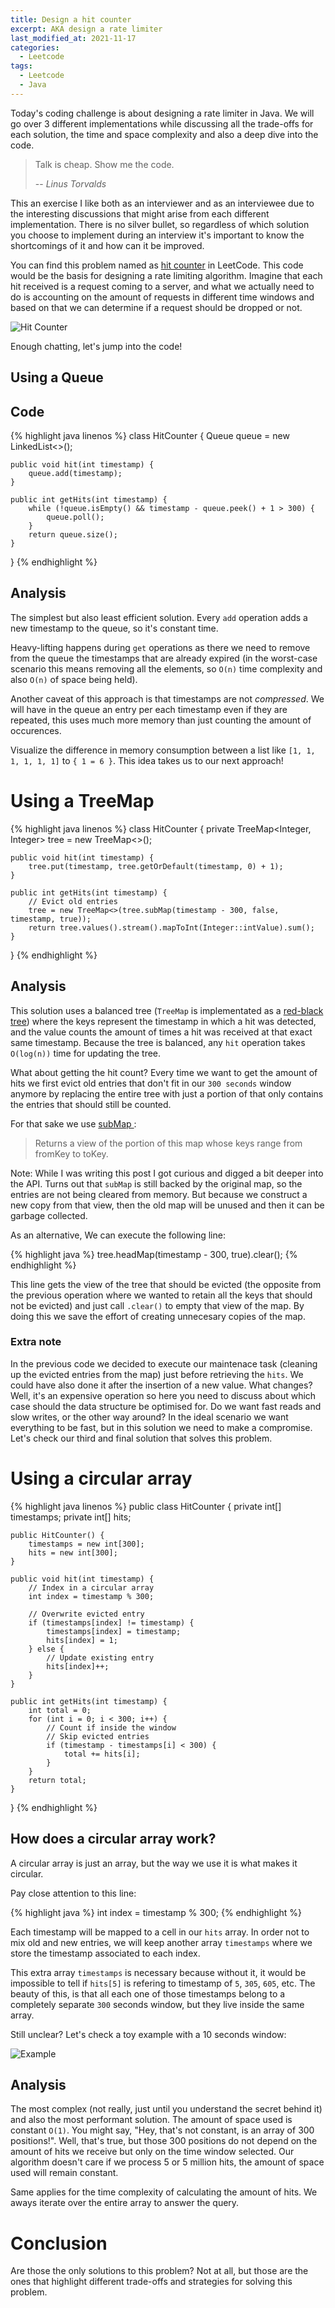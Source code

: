 ```yaml
---
title: Design a hit counter
excerpt: AKA design a rate limiter
last_modified_at: 2021-11-17
categories:
  - Leetcode
tags:
  - Leetcode
  - Java
---
```


Today's coding challenge is about designing a rate limiter in Java. We will go over 3 different implementations while discussing all the
trade-offs for each solution, the time and space complexity and also a deep dive into the code.

> Talk is cheap. Show me the code.
>
> -- <cite>Linus Torvalds</cite>


This an exercise I like both as an interviewer and as an interviewee due to the interesting discussions that might arise from each
different implementation. There is no silver bullet, so regardless of which solution you choose to implement during an interview it's important
to know the shortcomings of it and how can it be improved.


You can find this problem named as [hit counter](https://leetcode.com/problems/design-hit-counter/) in LeetCode. This code would be the 
basis for designing a rate limiting algorithm. Imagine that each hit received is a request coming to a server, and what we actually need
 to do is accounting on the amount of requests in different time windows and based on that we can determine if a request should be
 dropped or not.


![Hit Counter](/assets/images/hit-counter/leetcode-hit-counter.png)

Enough chatting, let's jump into the code!

## Using a Queue

## Code

{% highlight java linenos %}
class HitCounter {
    Queue<Integer> queue = new LinkedList<>();

    public void hit(int timestamp) {
        queue.add(timestamp);
    }

    public int getHits(int timestamp) {
        while (!queue.isEmpty() && timestamp - queue.peek() + 1 > 300) {
            queue.poll();
        }
        return queue.size();
    }
}
{% endhighlight %}

## Analysis

The simplest but also least efficient solution. Every `add` operation adds a new timestamp to the queue, so it's constant time.

Heavy-lifting happens during `get` operations as there we need to remove from the queue the timestamps that are already expired (in the worst-case
scenario this means removing all the elements, so `O(n)` time complexity and also `O(n)` of space being held).

Another caveat of this approach is that timestamps are not _compressed_. We will have in the queue an entry per each timestamp even 
if they are repeated, this uses much more memory than just counting the amount of occurences.

Visualize the difference in memory consumption between a list like `[1, 1, 1, 1, 1, 1]` to `{ 1 = 6 }`. This idea takes us to our next approach!

# Using a TreeMap 

{% highlight java linenos %}
class HitCounter {
    private TreeMap<Integer, Integer> tree = new TreeMap<>();
    
    public void hit(int timestamp) {
        tree.put(timestamp, tree.getOrDefault(timestamp, 0) + 1);
    }
    
    public int getHits(int timestamp) {
        // Evict old entries
        tree = new TreeMap<>(tree.subMap(timestamp - 300, false, timestamp, true));
        return tree.values().stream().mapToInt(Integer::intValue).sum();
    }
}
{% endhighlight %}

## Analysis

This solution uses a balanced tree (`TreeMap` is implementated as a [red-black tree](https://en.wikipedia.org/wiki/Red%E2%80%93black_tree)) where the keys represent the timestamp in which a hit was detected, and the value
counts the amount of times a hit was received at that exact same timestamp. Because the tree is balanced, any `hit` operation
takes `O(log(n))` time for updating the tree.

What about getting the hit count? Every time we want to get the amount of hits we first evict old entries that don't fit in our `300 seconds` window anymore by replacing the entire tree with just a portion of that only contains the entries that should still be counted.

For that sake we use [subMap
](https://docs.oracle.com/javase/8/docs/api/java/util/TreeMap.html#subMap-K-boolean-K-boolean-):
> Returns a view of the portion of this map whose keys range from fromKey to toKey.

Note: While I was writing this post I got curious and digged a bit deeper into the API. Turns out that `subMap` is still backed by the original map,
so the entries are not being cleared from memory. But because we construct a new copy from that view, then the old map will be unused and then it can be garbage collected.

As an alternative, We can execute the following line:

{% highlight java %}
tree.headMap(timestamp - 300, true).clear();
{% endhighlight %}

This line gets the view of the tree that should be evicted (the opposite from the previous operation where we wanted to retain all the keys that should not be evicted)
and just call `.clear()` to empty that view of the map. By doing this we save the effort of creating unnecesary copies of the map.

### Extra note

In the previous code we decided to execute our maintenace task (cleaning up the evicted entries from the map) just before retrieving the `hits`. We could have
also done it after the insertion of a new value. What changes? Well, it's an expensive operation so here you need to discuss about which case should the 
data structure be optimised for. Do we want fast reads and slow writes, or the other way around? In the ideal scenario we want everything to be fast, but in this solution
we need to make a compromise. Let's check our third and final solution that solves this problem.

# Using a circular array

{% highlight java linenos %}
public class HitCounter {
    private int[] timestamps;
    private int[] hits;
    
    public HitCounter() {
        timestamps = new int[300];
        hits = new int[300];
    }
    
    public void hit(int timestamp) {
        // Index in a circular array
        int index = timestamp % 300;

        // Overwrite evicted entry
        if (timestamps[index] != timestamp) {
            timestamps[index] = timestamp;
            hits[index] = 1;
        } else {
            // Update existing entry
            hits[index]++;
        }
    }
    
    public int getHits(int timestamp) {
        int total = 0;
        for (int i = 0; i < 300; i++) {
            // Count if inside the window
            // Skip evicted entries
            if (timestamp - timestamps[i] < 300) {
                total += hits[i];
            }
        }
        return total;
    }
}
{% endhighlight %}

## How does a circular array work?

A circular array is just an array, but the way we use it is what makes it circular. 

Pay close attention to this line:

{% highlight java %}
int index = timestamp % 300;
{% endhighlight %}

Each timestamp will be mapped to a cell in our `hits` array. In order not to mix old and new entries, we will
keep another array `timestamps` where we store the timestamp associated to each index.

This extra array `timestamps` is necessary because without it, it would be impossible to tell if `hits[5]`
is refering to timestamp of `5`, `305`, `605`, etc. The beauty of this, is that all each one of those timestamps
belong to a completely separate `300` seconds window, but they live inside the same array.

Still unclear? Let's check a toy example with a 10 seconds window:

![Example](/assets/images/hit-counter/example.png)

## Analysis

The most complex (not really, just until you understand the secret behind it) and also the most performant solution. The amount
of space used is constant `O(1)`. You might say, "Hey, that's not constant, is an array of 300 positions!". Well, that's true,
but those 300 positions do not depend on the amount of hits we receive but only on the time window selected. Our algorithm
doesn't care if we process 5 or 5 million hits, the amount of space used will remain constant.

Same applies for the time complexity of calculating the amount of hits. We aways iterate over the entire array to answer the query.

# Conclusion

Are those the only solutions to this problem? Not at all, but those are the ones that highlight different trade-offs and strategies
for solving this problem.